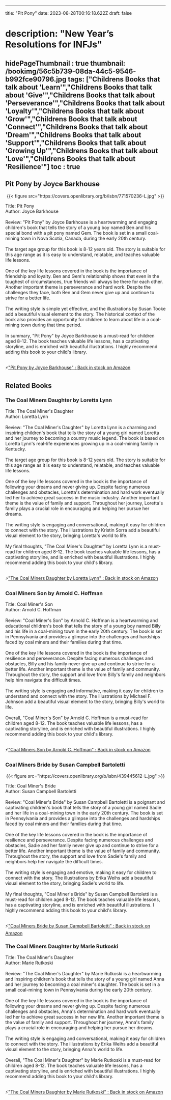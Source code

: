 
---
title: "Pit Pony"
date: 2023-08-28T00:16:18.622Z
draft: false
# description: "New Year’s Resolutions for INFJs"
hidePageThumbnail : true
thumbnail: /bookimg/56c5b739-08da-44c5-9546-b992fce90796.jpg
tags: ["Childrens Books that talk about 'Learn'","Childrens Books that talk about 'Give'","Childrens Books that talk about 'Perseverance'","Childrens Books that talk about 'Loyalty'","Childrens Books that talk about 'Grow'","Childrens Books that talk about 'Connect'","Childrens Books that talk about 'Dream'","Childrens Books that talk about 'Support'","Childrens Books that talk about 'Growing Up'","Childrens Books that talk about 'Love'","Childrens Books that talk about 'Resilience'"]
toc : true
---
## Pit Pony by Joyce Barkhouse

<center>
{{< figure src="https://covers.openlibrary.org/b/isbn/771570236-L.jpg" >}}
</center>

Title: Pit Pony</br>
Author: Joyce Barkhouse</br></br>
Review: "Pit Pony" by Joyce Barkhouse is a heartwarming and engaging children's book that tells the story of a young boy named Ben and his special bond with a pit pony named Gem. The book is set in a small coal-mining town in Nova Scotia, Canada, during the early 20th century.</br></br>
The target age group for this book is 8-12 years old. The story is suitable for this age range as it is easy to understand, relatable, and teaches valuable life lessons.</br></br>
One of the key life lessons covered in the book is the importance of friendship and loyalty. Ben and Gem's relationship shows that even in the toughest of circumstances, true friends will always be there for each other. Another important theme is perseverance and hard work. Despite the challenges they face, both Ben and Gem never give up and continue to strive for a better life.</br></br>
The writing style is simple yet effective, and the illustrations by Susan Tooke add a beautiful visual element to the story. The historical context of the book also provides an opportunity for children to learn about life in a coal-mining town during that time period.</br></br>
In summary, "Pit Pony" by Joyce Barkhouse is a must-read for children aged 8-12. The book teaches valuable life lessons, has a captivating storyline, and is enriched with beautiful illustrations. I highly recommend adding this book to your child's library.</br></br>

<p>⚡<a id="aflink" href="https://www.amazon.com/gp/search?ie=UTF8&tag=klayu00-20&linkCode=ur2&linkId=6639bed89a8ad8dd2705e40644eb43d3&camp=1789&creative=9325&index=books&keywords=Pit Pony by Joyce Barkhouse" class="one" target="_blank" title='"Pit Pony by Joyce Barkhouse" : Back in stock on Amazon'>"Pit Pony by Joyce Barkhouse" : Back in stock on Amazon</a></p>

## Related Books
### The Coal Miners Daughter by Loretta Lynn
Title: The Coal Miner's Daughter</br>
Author: Loretta Lynn</br></br>
Review: "The Coal Miner's Daughter" by Loretta Lynn is a charming and inspiring children's book that tells the story of a young girl named Loretta and her journey to becoming a country music legend. The book is based on Loretta Lynn's real-life experiences growing up in a coal-mining family in Kentucky.</br></br>
The target age group for this book is 8-12 years old. The story is suitable for this age range as it is easy to understand, relatable, and teaches valuable life lessons.</br></br>
One of the key life lessons covered in the book is the importance of following your dreams and never giving up. Despite facing numerous challenges and obstacles, Loretta's determination and hard work eventually led her to achieve great success in the music industry. Another important theme is the value of family and support. Throughout her journey, Loretta's family plays a crucial role in encouraging and helping her pursue her dreams.</br></br>
The writing style is engaging and conversational, making it easy for children to connect with the story. The illustrations by Kristin Sorra add a beautiful visual element to the story, bringing Loretta's world to life.</br></br>
My final thoughts, "The Coal Miner's Daughter" by Loretta Lynn is a must-read for children aged 8-12. The book teaches valuable life lessons, has a captivating storyline, and is enriched with beautiful illustrations. I highly recommend adding this book to your child's library.</br></br>

<p>⚡<a id="aflink" href="https://www.amazon.com/gp/search?ie=UTF8&tag=klayu00-20&linkCode=ur2&linkId=6639bed89a8ad8dd2705e40644eb43d3&camp=1789&creative=9325&index=books&keywords=The Coal Miners Daughter by Loretta Lynn" class="one" target="_blank" title='"The Coal Miners Daughter by Loretta Lynn" : Back in stock on Amazon'>"The Coal Miners Daughter by Loretta Lynn" : Back in stock on Amazon</a></p>

### Coal Miners Son by Arnold C. Hoffman
Title: Coal Miner's Son</br>
Author: Arnold C. Hoffman</br></br>
Review: "Coal Miner's Son" by Arnold C. Hoffman is a heartwarming and educational children's book that tells the story of a young boy named Billy and his life in a coal-mining town in the early 20th century. The book is set in Pennsylvania and provides a glimpse into the challenges and hardships faced by coal miners and their families during that time.</br></br>
One of the key life lessons covered in the book is the importance of resilience and perseverance. Despite facing numerous challenges and obstacles, Billy and his family never give up and continue to strive for a better life. Another important theme is the value of family and community. Throughout the story, the support and love from Billy's family and neighbors help him navigate the difficult times.</br></br>
The writing style is engaging and informative, making it easy for children to understand and connect with the story. The illustrations by Michael F. Johnson add a beautiful visual element to the story, bringing Billy's world to life.</br></br>
Overall, "Coal Miner's Son" by Arnold C. Hoffman is a must-read for children aged 8-12. The book teaches valuable life lessons, has a captivating storyline, and is enriched with beautiful illustrations. I highly recommend adding this book to your child's library.</br></br>

<p>⚡<a id="aflink" href="https://www.amazon.com/gp/search?ie=UTF8&tag=klayu00-20&linkCode=ur2&linkId=6639bed89a8ad8dd2705e40644eb43d3&camp=1789&creative=9325&index=books&keywords=Coal Miners Son by Arnold C. Hoffman" class="one" target="_blank" title='"Coal Miners Son by Arnold C. Hoffman" : Back in stock on Amazon'>"Coal Miners Son by Arnold C. Hoffman" : Back in stock on Amazon</a></p>

### Coal Miners Bride by Susan Campbell Bartoletti
<center>
{{< figure src="https://covers.openlibrary.org/b/isbn/439445612-L.jpg" >}}
</center>

Title: Coal Miner's Bride</br>
Author: Susan Campbell Bartoletti</br></br>
Review: "Coal Miner's Bride" by Susan Campbell Bartoletti is a poignant and captivating children's book that tells the story of a young girl named Sadie and her life in a coal-mining town in the early 20th century. The book is set in Pennsylvania and provides a glimpse into the challenges and hardships faced by coal miners and their families during that time.</br></br>
One of the key life lessons covered in the book is the importance of resilience and perseverance. Despite facing numerous challenges and obstacles, Sadie and her family never give up and continue to strive for a better life. Another important theme is the value of family and community. Throughout the story, the support and love from Sadie's family and neighbors help her navigate the difficult times.</br></br>
The writing style is engaging and emotive, making it easy for children to connect with the story. The illustrations by Erika Weihs add a beautiful visual element to the story, bringing Sadie's world to life.</br></br>
My final thoughts, "Coal Miner's Bride" by Susan Campbell Bartoletti is a must-read for children aged 8-12. The book teaches valuable life lessons, has a captivating storyline, and is enriched with beautiful illustrations. I highly recommend adding this book to your child's library.</br></br>

<p>⚡<a id="aflink" href="https://www.amazon.com/gp/search?ie=UTF8&tag=klayu00-20&linkCode=ur2&linkId=6639bed89a8ad8dd2705e40644eb43d3&camp=1789&creative=9325&index=books&keywords=Coal Miners Bride by Susan Campbell Bartoletti" class="one" target="_blank" title='"Coal Miners Bride by Susan Campbell Bartoletti" : Back in stock on Amazon'>"Coal Miners Bride by Susan Campbell Bartoletti" : Back in stock on Amazon</a></p>

### The Coal Miners Daughter by Marie Rutkoski
Title: The Coal Miner's Daughter</br>
Author: Marie Rutkoski</br></br>
Review: "The Coal Miner's Daughter" by Marie Rutkoski is a heartwarming and inspiring children's book that tells the story of a young girl named Anna and her journey to becoming a coal miner's daughter. The book is set in a small coal-mining town in Pennsylvania during the early 20th century.</br></br>
One of the key life lessons covered in the book is the importance of following your dreams and never giving up. Despite facing numerous challenges and obstacles, Anna's determination and hard work eventually led her to achieve great success in her new life. Another important theme is the value of family and support. Throughout her journey, Anna's family plays a crucial role in encouraging and helping her pursue her dreams.</br></br>
The writing style is engaging and conversational, making it easy for children to connect with the story. The illustrations by Erika Weihs add a beautiful visual element to the story, bringing Anna's world to life.</br></br>
Overall, "The Coal Miner's Daughter" by Marie Rutkoski is a must-read for children aged 8-12. The book teaches valuable life lessons, has a captivating storyline, and is enriched with beautiful illustrations. I highly recommend adding this book to your child's library.</br></br>

<p>⚡<a id="aflink" href="https://www.amazon.com/gp/search?ie=UTF8&tag=klayu00-20&linkCode=ur2&linkId=6639bed89a8ad8dd2705e40644eb43d3&camp=1789&creative=9325&index=books&keywords=The Coal Miners Daughter by Marie Rutkoski" class="one" target="_blank" title='"The Coal Miners Daughter by Marie Rutkoski" : Back in stock on Amazon'>"The Coal Miners Daughter by Marie Rutkoski" : Back in stock on Amazon</a></p>
